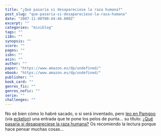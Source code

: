 ```yaml
---
title: "¿Qué pasaría si desapareciese la raza humana?"
post_slug: "que-pasaria-si-desapareciese-la-raza-humana"
date: "2007-11-08T00:44:46.000Z"
excerpt: ""
categories: "miniblog"
tags: ""
i18n: ""
synopsis: ""
score: ""
pages: ""
isbn: ""
asin: ""
author: ""
paper: "https://www.amazon.es/dp/undefined/"
ebook: "https://www.amazon.es/dp/undefined/"
publisher: ""
book_card: ""
genres_fic: ""
genres_nofic: ""
serie: ""
challenges: ""
---
```


No sé bien cómo lo habré sacado, o si será inventado, pero [leo en Pamgoo](http://pamgoo.net/) (vía [eckelon](http://eckelon.net/refugio/2007/11/08/si-hoy-se-extinguiesen-los-humanos/)) una entrada que te pone los pelos de punta... su título: [¿Qué pasaría si desapareciese la raza humana?](http://pamgoo.net/index.php/archives/167) Os recomiendo la lectura porque hace pensar muchas cosas...
